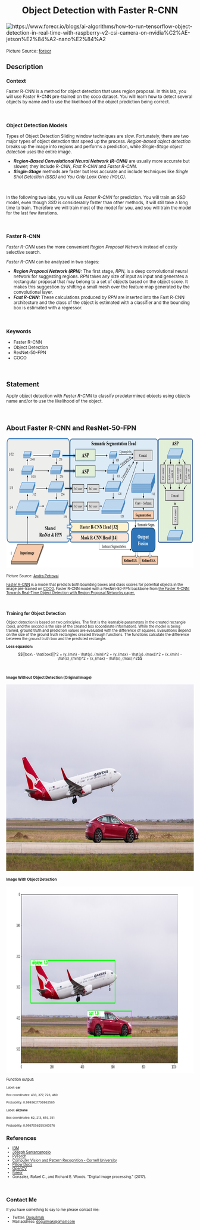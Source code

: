 **<h1 align=center><font size = 5>Object Detection with Faster R-CNN</font></h1>**

 <img  src="https://cdn.shopify.com/s/files/1/0533/4158/5598/articles/how-to-run-tensorflow-object-detection-in-real-time-with-raspberry-v2-csi-camera-on-nvidia-jetson-nano-447485.jpg?v=1659971239"  width=1000  height=500  alt="https://www.forecr.io/blogs/ai-algorithms/how-to-run-tensorflow-object-detection-in-real-time-with-raspberry-v2-csi-camera-on-nvidia%C2%AE-jetson%E2%84%A2-nano%E2%84%A2">

<small>Picture Source: <a  href="https://www.forecr.io/blogs/ai-algorithms/how-to-run-tensorflow-object-detection-in-real-time-with-raspberry-v2-csi-camera-on-nvidia%C2%AE-jetson%E2%84%A2-nano%E2%84%A2">forecr</a>

<h2>Description</h2>

<h3>Context</h3>

<p>Faster R-CNN is a method for object detection that uses region proposal. In this lab, you will use Faster R-CNN pre-trained on the coco dataset. You will learn how to detect several objects by name and to use the likelihood of the object prediction being correct.</p>

<br>

<h3>Object Detection Models</h3>

<p>Types of Object Detection Sliding window techniques are slow. Fortunately, there are two major types of object detection that speed up the process. <i>Region-based object detection</i> breaks up the image into regions and performs a prediction, while <i>Single-Stage object detection </i>uses the entire image.</p>

<ul>
<li><b><i>Region-Based Convolutional Neural Network (R-CNN)</i></b> are usually more accurate but slower; they include <i>R-CNN</i>, <i>Fast R-CNN</i> and <i>Faster R-CNN</i>.</li>
<li><b><i>Single-Stage</i></b> methods are faster but less accurate and include techniques like <i>Single Shot Detection (SSD)</i> and <i>You Only Look Once (YOLO)</i>.</li>
</ul>

<br>

<p>In the following two labs, you will use <i>Faster R-CNN</i> for prediction. You will train an <i>SSD</i> model, even though <i>SSD</i> is considerably faster than other methods, it will still take a long time to train. Therefore we will train most of the model for you, and you will train the model for the last few iterations.</p>

<br>

<h3>Faster R-CNN</h3>

<p><i>Faster R-CNN</i> uses the more convenient <i>Region Proposal Network</i> instead of costly selective search.</p>

<p><i>Faster R-CNN</i> can be analyzed in two stages:</p>

<ul>
<li><b><i>Region Proposal Network (RPN):</i></b> The first stage, <i>RPN</i>, is a deep convolutional neural network for suggesting regions. <i>RPN</i> takes any size of input as input and generates a rectangular proposal that may belong to a set of objects based on the object score. It makes this suggestion by shifting a small mesh over the feature map generated by the convolutional layer.</li>
<li><b><i>Fast R-CNN:</i></b> These calculations produced by <i>RPN</i> are inserted into the Fast R-CNN architecture and the class of the object is estimated with a classifier and the bounding box is estimated with a regressor.</li>
</ul>

<br>

<h3>Keywords</h3>

<ul>
<li>Faster R-CNN</li>
<li>Object Detection</li>
<li>ResNet-50-FPN</li>
<li>COCO</li>
</ul>

<br>

<h2>Statement</h2>

Apply object detection with <i>Faster R-CNN</i> to classify predetermined objects using objects name and/or to use the likelihood of the object.

<br>

<h2>About Faster R-CNN and ResNet-50-FPN</h2>

<img width=1000 height=350 src="ResNet-50-FPN.png">

<small>Picture Source: <a  href="https://www.researchgate.net/profile/Andra-Petrovai/publication/329616112/figure/fig1/AS:739657281191939@1553359446745/A-shared-ResNet-FPN-network-is-used-for-3-tasks-The-Faster-RCNN-head-performs-object.ppm">Andra Petrovai</a>

<a  href='https://arxiv.org/abs/1506.01497?utm_medium=Exinfluencer&utm_source=Exinfluencer&utm_content=000026UJ&utm_term=10006555&utm_id=NA-SkillsNetwork-Channel-SkillsNetworkCoursesIBMDeveloperSkillsNetworkCV0101ENCoursera25797139-2021-01-01'>Faster R-CNN</a> is a model that predicts both bounding boxes and class scores for potential objects in the image pre-trained on <a  href="https://cocodataset.org/?utm_medium=Exinfluencer&utm_source=Exinfluencer&utm_content=000026UJ&utm_term=10006555&utm_id=NA-SkillsNetwork-Channel-SkillsNetworkCoursesIBMDeveloperSkillsNetworkCV0101ENCoursera25797139-2021-01-01">COCO</a>. Faster R-CNN model with a ResNet-50-FPN backbone from <a  href='https://arxiv.org/abs/1506.01497'>the Faster R-CNN: Towards Real-Time Object Detection with Region Proposal Networks paper.</a>

<br>

<h3>Training for Object Detection</h3>

<p>Object detection is based on two principles. The first is the learnable parameters in the created rectangle (box), and the second is the size of the created box (coordinate information). While the model is being trained, ground truth and prediction values are evaluated with the difference of squares. Evaluations depend on the size of the ground truth rectangles created through functions. The functions calculate the difference between the ground truth box and the predicted rectangle.</p>

<b>Loss equasion:</b>

$$||box\ - \hat{box}||^2 = (y_{min} - \hat{y}_{min})^2 + (y_{max} - \hat{y}_{max})^2 + (x_{min} - \hat{x}_{min})^2 + (x_{max} - \hat{x}_{max})^2$$

<br>

<h4>Image Without Object Detection (Original Image)</h4>

<img width=1000  height=500 src="quantas-car-v-plane-TAKE-OFF.jpg">

<h4>Image With Object Detection</h4>

<img width=1000  height=500 src="car_plane_BOX.png">

<p>Function output:</p>

<small>Label: <b>car</b>

Box coordinates: 433, 377, 723, 460

Probability: 0.9993621706962585</small>

<small>Label: <b>airplane</b>

Box coordinates: 62, 213, 614, 351

Probability: 0.9987056255340576</small>

<h2>References</h2>

<ul>
<li><a href="https://www.ibm.com/">IBM</a></li>
<li><a href='https://github.com/jsantarc'>Joseph Santarcangelo</a></li>
<li><a href="https://pytorch.org/vision/main/models/generated/torchvision.models.detection.retinanet_resnet50_fpn.html">PyTorch</a></li>
<li><a href='https://arxiv.org/abs/1506.01497'>Computer Vision and Pattern Recognition - Cornell University<a/></li>
<li><a href='https://pillow.readthedocs.io/en/stable/index.html?utm_medium=Exinfluencer&utm_source=Exinfluencer&utm_content=000026UJ&utm_term=10006555&utm_id=NA-SkillsNetwork-Channel-SkillsNetworkCoursesIBMDeveloperSkillsNetworkCV0101ENCoursera25797139-2021-01-01'>Pillow Docs</a></li>
<li><a href='https://opencv.org/?utm_medium=Exinfluencer&utm_source=Exinfluencer&utm_content=000026UJ&utm_term=10006555&utm_id=NA-SkillsNetwork-Channel-SkillsNetworkCoursesIBMDeveloperSkillsNetworkCV0101ENCoursera25797139-2021-01-01'>OpenCV</a></li>
<li><a href="https://www.forecr.io/blogs/ai-algorithms/how-to-run-tensorflow-object-detection-in-real-time-with-raspberry-v2-csi-camera-on-nvidia%C2%AE-jetson%E2%84%A2-nano%E2%84%A2">forecr</a></li>
<li>Gonzalez, Rafael C., and Richard E. Woods. "Digital image processing." (2017).</li>
</ul>

<br>

<h2>Contact Me</h2>

If you have something to say to me please contact me: 

 - Twitter: [Doguilmak](https://twitter.com/Doguilmak)  
 - Mail address: doguilmak@gmail.com
